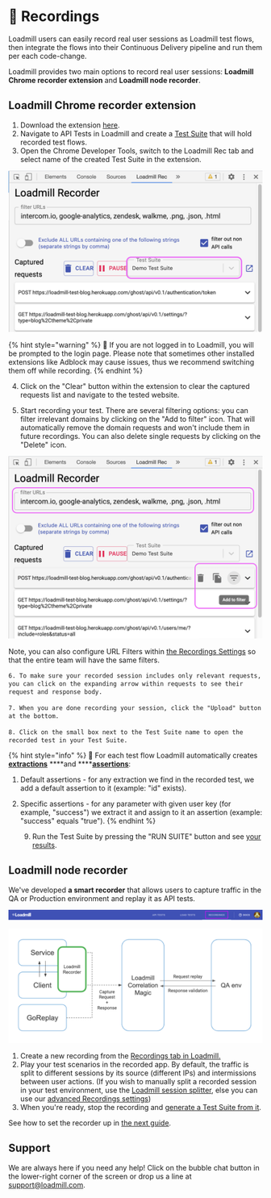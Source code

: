 # 🎥  Recordings

Loadmill users can easily record real user sessions as Loadmill test flows, then integrate the flows into their Continuous Delivery pipeline and run them per each code-change. 

Loadmill provides two main options to record real user sessions: **Loadmill Chrome recorder extension** and **Loadmill node recorder**. 

## Loadmill Chrome recorder extension

1. Download the extension [here](https://chrome.google.com/webstore/detail/loadmill-recorder/gdkmnfehipofdefhpegbgkkocinlaofd?hl=en).
2. Navigate to API Tests in Loadmill and create a [Test Suite](https://docs.loadmill.com/api-testing/test-suite-editor) that will hold recorded test flows.
3. Open the Chrome Developer Tools, switch to the Loadmill Rec tab and select name of the created Test Suite in the extension. 

![The Test Suite field  ](../.gitbook/assets/screen-shot-2021-02-25-at-11.43.56.png)

{% hint style="warning" %}
🧠 If you are not logged in to Loadmill, you will be prompted to the login page. Please note that sometimes other installed extensions like Adblock may cause issues, thus we recommend switching them off while recording.
{% endhint %}

   4. Click on the "Clear" button within the extension to clear the captured requests list and navigate to the tested website. 

   5. Start recording your test. There are several filtering options: you can filter irrelevant domains by clicking on the "Add to filter" icon. That will automatically remove the domain requests and won't include them in future recordings. You can also delete single requests by clicking on the "Delete" icon.

![Filtering options](../.gitbook/assets/screen-shot-2021-02-25-at-11.48.38.png)

Note, you can also configure URL Filters within [the Recordings Settings](https://docs.loadmill.com/working-with-the-recorder/recorder-settings#url-filters) so that the entire team will have the same filters. 

    6. To make sure your recorded session includes only relevant requests, you can click on the expanding arrow within requests to see their request and response body.

    7. When you are done recording your session, click the "Upload" button at the bottom.     

    8. Click on the small box next to the Test Suite name to open the recorded test in your Test Suite. 

{% hint style="info" %}
🧙 For each test flow Loadmill automatically creates [**extractions**](https://docs.loadmill.com/api-testing/test-suite-editor/set-parameters-extractions) ****and ****[**assertions**](https://docs.loadmill.com/api-testing/test-suite-editor/assertions):

1. Default assertions - for any extraction we find in the recorded test, we add a default assertion to it \(example: "id" exists\).
2. Specific assertions - for any parameter with given user key \(for example, "success"\) we extract it and assign to it an assertion \(example: "success" equals "true"\).
{% endhint %}

     9. Run the Test Suite by pressing the "RUN SUITE" button and see [your results](https://docs.loadmill.com/api-testing/analyzing-an-api-test-results). 

## Loadmill node recorder 

We've developed **a smart recorder** that allows users to capture traffic in the QA or Production environment and replay it as API tests. 

![The Recordings tab](../.gitbook/assets/screenshot-36-.png)

![](../.gitbook/assets/image%20%2819%29.png)

1. Create a new recording from the [Recordings tab in Loadmill.](https://www.loadmill.com/app/recordings/my-recordings) 
2. Play your test scenarios in the recorded app. By default, the traffic is split to different sessions by its source \(different IPs\) and intermissions between user actions. \(If you wish to manually split a recorded session in your test environment, use the [Loadmill session splitter](https://chrome.google.com/webstore/detail/loadmill-session-splitter/beknfelcpakgnojjfcdpjddhnckekhni), else you can use our [advanced Recordings settings](https://docs.loadmill.com/working-with-the-recorder/recorder-settings)\)
3. When you're ready, stop the recording and [generate a Test Suite from it](https://docs.loadmill.com/working-with-the-recorder/working-with-the-recorder). 

See how to set the recorder up in [the next guide](https://docs.loadmill.com/working-with-the-recorder/setting-up-the-recorder). 

## Support

We are always here if you need any help! Click on the bubble chat button in the lower-right corner of the screen or drop us a line at [support@loadmill.com](mailto:support@loadmill.com).  

